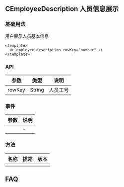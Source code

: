 ## CEmployeeDescription 人员信息展示

### 基础用法

用户展示人员基本信息

```vue demo
<template>
  <c-employee-description rowKey="number" />
</template>
```

### API


| 参数   | 类型   | 说明     |
| ------ | ------ | -------- |
| rowKey | String | 人员工号 |

### 事件

| 参数 | 说明 |
| ---- | ---- |
|      | -    |

### 方法

| 名称 | 描述 | 版本 |
| ---- | ---- | ---- |
|      |      |      |

## FAQ
